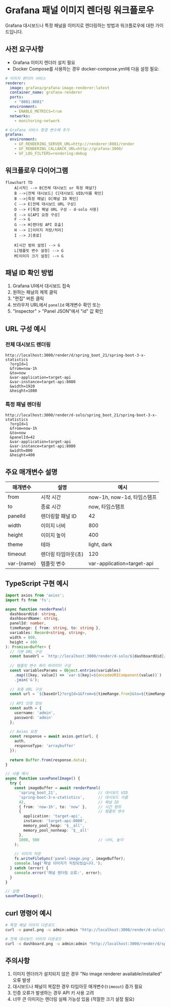 # Grafana 패널 이미지 렌더링 워크플로우

Grafana 대시보드나 특정 패널을 이미지로 렌더링하는 방법과 워크플로우에 대한 가이드입니다.

## 사전 요구사항

- Grafana 이미지 렌더러 설치 필요
- Docker Compose를 사용하는 경우 docker-compose.yml에 다음 설정 필요:

```yaml
# 이미지 렌더러 서비스
renderer:
  image: grafana/grafana-image-renderer:latest
  container_name: grafana-renderer
  ports:
    - "8081:8081"
  environment:
    - ENABLE_METRICS=true
  networks:
    - monitoring-network

# Grafana 서비스 환경 변수에 추가
grafana:
  environment:
    - GF_RENDERING_SERVER_URL=http://renderer:8081/render
    - GF_RENDERING_CALLBACK_URL=http://grafana:3000/
    - GF_LOG_FILTERS=rendering:debug
```

## 워크플로우 다이어그램

```mermaid
flowchart TD
    A[시작] --> B{전체 대시보드 or 특정 패널?}
    B -->|전체 대시보드| C[대시보드 UID/이름 확인]
    B -->|특정 패널| D[패널 ID 확인]
    C --> E[전체 대시보드 URL 구성]
    D --> F[특정 패널 URL 구성 - d-solo 사용]
    E --> G[API 요청 구성]
    F --> G
    G --> H[렌더링 API 호출]
    H --> I[이미지 저장/처리]
    I --> J[종료]

    K[시간 범위 설정] --> G
    L[템플릿 변수 설정] --> G
    M[이미지 크기 설정] --> G
```

## 패널 ID 확인 방법

1. Grafana UI에서 대시보드 접속
2. 원하는 패널의 제목 클릭
3. "편집" 버튼 클릭
4. 브라우저 URL에서 `panelId` 매개변수 확인 또는
5. "Inspector" > "Panel JSON"에서 "id" 값 확인

## URL 구성 예시

### 전체 대시보드 렌더링

```
http://localhost:3000/render/d/spring_boot_21/spring-boot-3-x-statistics
  ?orgId=1
  &from=now-1h
  &to=now
  &var-application=target-api
  &var-instance=target-api:8080
  &width=1920
  &height=1080
```

### 특정 패널 렌더링

```
http://localhost:3000/render/d-solo/spring_boot_21/spring-boot-3-x-statistics
  ?orgId=1
  &from=now-1h
  &to=now
  &panelId=42
  &var-application=target-api
  &var-instance=target-api:8080
  &width=800
  &height=400
```

## 주요 매개변수 설명

| 매개변수 | 설명 | 예시 |
|---------|------|------|
| from | 시작 시간 | now-1h, now-1d, 타임스탬프 |
| to | 종료 시간 | now, 타임스탬프 |
| panelId | 렌더링할 패널 ID | 42 |
| width | 이미지 너비 | 800 |
| height | 이미지 높이 | 400 |
| theme | 테마 | light, dark |
| timeout | 렌더링 타임아웃(초) | 120 |
| var-{name} | 템플릿 변수 | var-application=target-api |

## TypeScript 구현 예시

```typescript
import axios from 'axios';
import fs from 'fs';

async function renderPanel(
  dashboardUid: string, 
  dashboardName: string, 
  panelId: number,
  timeRange: { from: string, to: string },
  variables: Record<string, string>,
  width = 800, 
  height = 400
): Promise<Buffer> {
  // 기본 URL 구성
  const baseUrl = `http://localhost:3000/render/d-solo/${dashboardUid}/${dashboardName}`;
  
  // 템플릿 변수 쿼리 파라미터 구성
  const variablesParams = Object.entries(variables)
    .map(([key, value]) => `var-${key}=${encodeURIComponent(value)}`)
    .join('&');
  
  // 최종 URL 구성
  const url = `${baseUrl}?orgId=1&from=${timeRange.from}&to=${timeRange.to}&panelId=${panelId}&width=${width}&height=${height}&${variablesParams}`;
  
  // API 인증 정보
  const auth = {
    username: 'admin',
    password: 'admin'
  };
  
  // Axios 요청
  const response = await axios.get(url, {
    auth,
    responseType: 'arraybuffer'
  });
  
  return Buffer.from(response.data);
}

// 사용 예시
async function savePanelImage() {
  try {
    const imageBuffer = await renderPanel(
      'spring_boot_21',                  // 대시보드 UID
      'spring-boot-3-x-statistics',      // 대시보드 이름
      42,                                // 패널 ID
      { from: 'now-1h', to: 'now' },     // 시간 범위
      {                                  // 템플릿 변수
        application: 'target-api',
        instance: 'target-api:8080',
        memory_pool_heap: '$__all',
        memory_pool_nonheap: '$__all'
      },
      1000, 500                          // 너비, 높이
    );
    
    // 이미지 저장
    fs.writeFileSync('panel-image.png', imageBuffer);
    console.log('패널 이미지가 저장되었습니다.');
  } catch (error) {
    console.error('패널 렌더링 오류:', error);
  }
}

// 실행
savePanelImage();
```

## curl 명령어 예시

```bash
# 특정 패널 이미지 다운로드
curl -o panel.png -u admin:admin "http://localhost:3000/render/d-solo/spring_boot_21/spring-boot-3-x-statistics?orgId=1&from=now-1h&to=now&panelId=42&width=800&height=400"

# 전체 대시보드 이미지 다운로드
curl -o dashboard.png -u admin:admin "http://localhost:3000/render/d/spring_boot_21/spring-boot-3-x-statistics?orgId=1&from=now-1h&to=now&width=1920&height=1080"
```

## 주의사항

1. 이미지 렌더러가 설치되지 않은 경우 "No image renderer available/installed" 오류 발생
2. 대시보드나 패널이 복잡한 경우 타임아웃 매개변수(`timeout`) 증가 필요
3. 인증 오류가 발생하는 경우 API 키 사용 고려
4. 너무 큰 이미지는 렌더링 실패 가능성 있음 (적절한 크기 설정 필요) 